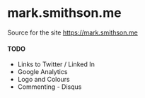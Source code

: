 # mark.smithson.me

Source for the site https://mark.smithson.me

#### TODO

 - Links to Twitter / Linked In
 - Google Analytics
 - Logo and Colours
 - Commenting - Disqus
